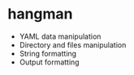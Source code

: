 # hangman

- YAML data manipulation
- Directory and files manipulation
- String formatting
- Output formatting
